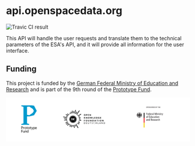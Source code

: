 # api.openspacedata.org

![Travic CI result](https://travis-ci.com/OpenSpaceData/api.openspacedata.org.svg?branch=master)

This API will handle the user requests and translate them to the technical parameters of the ESA's API, and it will provide all information for the user interface.

## Funding

This project is funded by the [German Federal Ministry of Education and Research](http://bmbf.de)
and is part of the 9th round of the [Prototype Fund](http://prototypefund.de).

![Logo of Prototype Fund, Open Knowledge Foundation and the German Federal Ministry of Education and Research](/assets/funding-logos.png)